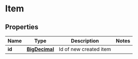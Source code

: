 # Item

## Properties
Name | Type | Description | Notes
------------ | ------------- | ------------- | -------------
**id** | [**BigDecimal**](BigDecimal.md) | Id of new created item | 
